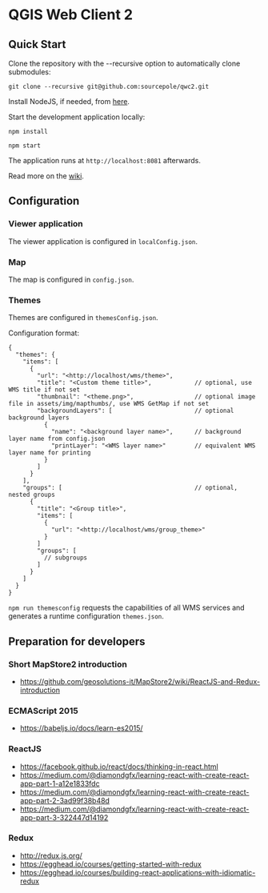 QGIS Web Client 2
==========

Quick Start
------------

Clone the repository with the --recursive option to automatically clone submodules:

`git clone --recursive git@github.com:sourcepole/qwc2.git`

Install NodeJS, if needed, from [here](https://nodejs.org/en/blog/release/v0.12.7/).

Start the development application locally:

`npm install`

`npm start`

The application runs at `http://localhost:8081` afterwards.

Read more on the [wiki](git@github.com:sourcepole/qwc2.git/wiki).


Configuration
-------------

### Viewer application

The viewer application is configured in `localConfig.json`.


### Map

The map is configured in `config.json`.


### Themes

Themes are configured in `themesConfig.json`.

Configuration format:
```
{
  "themes": {
    "items": [
      {
        "url": "<http://localhost/wms/theme>",
        "title": "<Custom theme title>",            // optional, use WMS title if not set
        "thumbnail": "<theme.png>",                 // optional image file in assets/img/mapthumbs/, use WMS GetMap if not set
        "backgroundLayers": [                       // optional background layers
          {
            "name": "<background layer name>",      // background layer name from config.json
            "printLayer": "<WMS layer name>"        // equivalent WMS layer name for printing
          }
        ]
      }
    ],
    "groups": [                                     // optional, nested groups
      {
        "title": "<Group title>",
        "items": [
          {
            "url": "<http://localhost/wms/group_theme>"
          }
        ]
        "groups": [
          // subgroups
        ]
      }
    ]
  }
}
```

`npm run themesconfig` requests the capabilities of all WMS services and generates a runtime configuration `themes.json`.


Preparation for developers
--------------------------

### Short MapStore2 introduction

* https://github.com/geosolutions-it/MapStore2/wiki/ReactJS-and-Redux-introduction

### ECMAScript 2015

* https://babeljs.io/docs/learn-es2015/

### ReactJS

* https://facebook.github.io/react/docs/thinking-in-react.html
* https://medium.com/@diamondgfx/learning-react-with-create-react-app-part-1-a12e1833fdc
* https://medium.com/@diamondgfx/learning-react-with-create-react-app-part-2-3ad99f38b48d
* https://medium.com/@diamondgfx/learning-react-with-create-react-app-part-3-322447d14192


### Redux

* http://redux.js.org/
* https://egghead.io/courses/getting-started-with-redux
* https://egghead.io/courses/building-react-applications-with-idiomatic-redux
